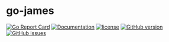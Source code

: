 # go-james

[![Go Report Card](https://goreportcard.com/badge/github.com/pieterclaerhout/go-geoip)](https://goreportcard.com/report/github.com/pieterclaerhout/go-geoip)
[![Documentation](https://godoc.org/github.com/pieterclaerhout/go-geoip?status.svg)](http://godoc.org/github.com/pieterclaerhout/go-geoip)
[![license](https://img.shields.io/badge/license-Apache%20v2-orange.svg)](https://github.com/pieterclaerhout/go-geoip/raw/master/LICENSE)
[![GitHub version](https://badge.fury.io/gh/pieterclaerhout%2Fgo-geoip.svg)](https://badge.fury.io/gh/pieterclaerhout%2Fgo-geoip)
[![GitHub issues](https://img.shields.io/github/issues/pieterclaerhout/go-geoip.svg)](https://github.com/pieterclaerhout/go-geoip/issues)
